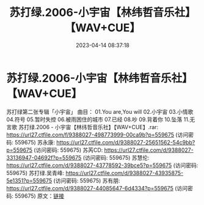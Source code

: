 ﻿---
title: 苏打绿.2006-小宇宙【林纬哲音乐社】【WAV+CUE】
date: 2023-04-14 08:37:18
categories: WAV车载音乐、镜像
tags: 华语中文
---
# 苏打绿.2006-小宇宙【林纬哲音乐社】【WAV+CUE】

苏打绿第二张专辑「小宇宙」
曲目：
01.You are,You will
02.小宇宙
03.小情歌
04.符号
05.暂时失控
06.被雨困住的城市
07.已经
08.吵
09.背着你
10.坠落
11.无言歌
苏打绿.2006 - 小宇宙【林纬哲音乐社】【WAV+CUE】.rar: https://url27.ctfile.com/f/9388027-498773999-00ca9b?p=559675
(访问密码: 559675)
苏永康: https://url27.ctfile.com/d/9388027-25651562-54c9bb?p=559675
(访问密码: 559675)
苏芮CD: https://url27.ctfile.com/d/9388027-33136947-04692f?p=559675
(访问密码: 559675)
苏慧伦: https://url27.ctfile.com/d/9388027-43778592-39bce5?p=559675
(访问密码: 559675)
苏打绿.吴青峰: https://url27.ctfile.com/d/9388027-43935875-5e1351?p=559675
(访问密码: 559675)
苏有朋: https://url27.ctfile.com/d/9388027-44085647-6d4334?p=559675
(访问密码: 559675)
原文：[链接](https://blog.sina.com.cn/s/blog_1647c7e76010311fx.html)